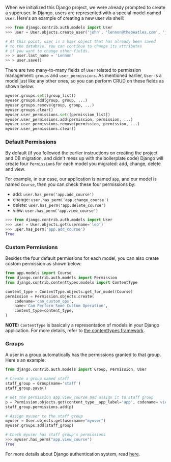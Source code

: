 When we initialized this Django project, we were already prompted to create a superuser. In Django, users are
represented with a special model named `User`. Here's an example of creating a new user via shell:

```python
>>> from django.contrib.auth.models import User
>>> user = User.objects.create_user('john', 'lennon@thebeatles.com', 'johnpassword')

# At this point, user is a User object that has already been saved
# to the database. You can continue to change its attributes
# if you want to change other fields.
>> > user.last_name = 'Lennon'
>> > user.save()
```

There are two many-to-many fields of `User` related to permission management: `groups` and `user_permissions`. As
mentioned earlier, `User` is a model just like any other ones, so you can perform CRUD on these fields as shown below:

```python
myuser.groups.set([group_list])
myuser.groups.add(group, group, ...)
myuser.groups.remove(group, group, ...)
myuser.groups.clear()
myuser.user_permissions.set([permission_list])
myuser.user_permissions.add(permission, permission, ...)
myuser.user_permissions.remove(permission, permission, ...)
myuser.user_permissions.clear()
```

### Default Permissions

By default (if you followed the earlier instructions on creating the project and DB migration, and didn't mess up with
the boilerplate code) Django will create four `Permission`s for each model you migrated: add, change, delete and view.

For example, in our case, our application is named `app`, and our model is named `Course`, then you can check these four
permissions by:

* add: `user.has_perm('app.add_course')`
* change: `user.has_perm('app.change_course')`
* delete: `user.has_perm('app.delete_course')`
* view: `user.has_perm('app.view_course')`

```python
>>> from django.contrib.auth.models import User
>>> user = User.objects.get(username='leo')
>>> user.has_perm('app.add_course')
True
```

### Custom Permissions

Besides the four default permissions for each model, you can also create custom permission as shown below:

```python
from app.models import Course
from django.contrib.auth.models import Permission
from django.contrib.contenttypes.models import ContentType

content_type = ContentType.objects.get_for_model(Course)
permission = Permission.objects.create(
    codename='can_custom_ops',
    name='Can Perform Some Custom Operation',
    content_type=content_type,
)
```

**NOTE:** `ContentType` is basically a representation of models in your Django application. For more details, refer
to [the contenttypes framework](https://docs.djangoproject.com/en/4.0/ref/contrib/contenttypes/).

### Groups

A user in a group automatically has the permissions granted to that group. Here's an example:

```python
from django.contrib.auth.models import Group, Permission, User

# Create a group named staff
staff_group = Group(name='staff')
staff_group.save()

# Get the permission app.view_course and assign it to staff group
p = Permission.objects.get(content_type__app_label='app', codename='view_course')
staff_group.permissions.add(p)

# Assign myuser to the staff group
myuser = User.objects.get(username="myuser")
myuser.groups.add(staff_group)

# Check myuser has staff group's permissions
>>> myuser.has_perm("app.view_course")
True
```

For more details about Django authentication system,
read [here](https://docs.djangoproject.com/en/4.0/topics/auth/default/).